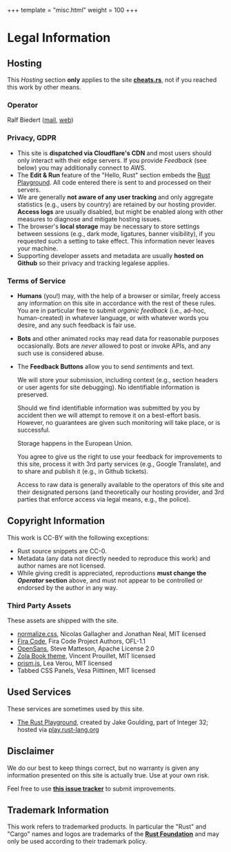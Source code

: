+++
template = "misc.html"
weight = 100
+++


# Legal Information


## Hosting

This _Hosting_ section **only** applies to the site [**cheats.rs**](https://cheats.rs), not if you reached this work by other means.

### Operator

<!-- NOTICE - THIS SECTION IS NOT COVERED BY CC- OR ANY OTHER LICENSE -->

Ralf Biedert (<a href="mailto:webmaster@cheats.rs">mail</a>, <a href="https://xr.io">web</a>)

<!-- END NOTICE -->


### Privacy, GDPR

- This site is **dispatched via Cloudflare's CDN** and most users should only interact with their edge servers. If you provide _Feedback_ (see below) you may additionally connect to AWS.
- The **Edit & Run** feature of the "Hello, Rust" section embeds the [Rust Playground](https://play.rust-lang.org/). All code entered there is sent to and processed on their servers.
- We are generally **not aware of any user tracking** and only aggregate statistics (e.g., users by country) are retained by our hosting provider. **Access logs** are usually disabled, but might be enabled along with other measures to diagnose and mitigate hosting issues.
- The browser's **local storage** may be necessary to store settings between sessions (e.g., dark mode, ligatures, banner visibility), if you requested such a setting to take effect. This information never leaves your machine.
- Supporting developer assets and metadata are usually **hosted on Github** so their privacy and tracking legalese applies.


### Terms of Service

- **Humans** (you!) may, with the help of a browser or similar, freely access any information on this site in accordance with the rest of these rules. You are in particular free to submit _organic feedback_ (i.e., ad-hoc, human-created) in whatever language, or with whatever words you desire, and any such feedback is fair use.

- **Bots** and other animated rocks may read data for reasonable purposes occasionally. Bots are _never_ allowed to post or invoke APIs, and any such use is considered abuse.

- The **Feedback Buttons** allow you to send _sentiments_ and text.


    We will store your submission, including context (e.g., section headers or user agents for site debugging). No identifiable information is preserved.

    Should we find identifiable information was submitted by you by accident then we will attempt to remove it on a best-effort basis. However, no guarantees are given such monitoring will take place, or is successful.

    Storage happens in the European Union.

    You agree to give us the right to use your feedback for improvements to this site, process it with 3rd party services (e.g., Google Translate), and to share and publish it (e.g., in Github tickets).

    Access to raw data is generally available to the operators of this site and their designated persons (and theoretically our hosting provider, and 3rd parties that enforce access via legal means, e.g., the police).







## Copyright Information

This work is CC-BY with the following exceptions:

- Rust source snippets are CC-0.
- Metadata (any data not directly needed to reproduce this work) and author names are not licensed.
- While giving credit is appreciated, reproductions **must change the _Operator_ section** above, and must not appear to be controlled or endorsed by the author in any way.

### Third Party Assets

These assets are shipped with the site.

- [normalize.css](https://github.com/necolas/normalize.css), Nicolas Gallagher and Jonathan Neal, MIT licensed
- [Fira Code](https://github.com/tonsky/FiraCode), Fira Code Project Authors, OFL-1.1
- [OpenSans](https://fonts.google.com/specimen/Open+Sans), Steve Matteson, Apache License 2.0
- [Zola Book theme](https://github.com/getzola/zola), Vincent Prouillet, MIT licensed
- [prism.js](https://prismjs.com/), Lea Verou, MIT licensed
- Tabbed CSS Panels, Vesa Piittinen, MIT licensed

## Used Services

These services are sometimes used by this site.

- [The Rust Playground](https://play.rust-lang.org/), created by Jake Goulding, part of Integer 32; hosted via [play.rust-lang.org](https://play.rust-lang.org)



## Disclaimer

We do our best to keep things correct, but no warranty is given any information presented on this site is actually true. Use at your own risk.

Feel free to use [**this issue tracker**](https://github.com/ralfbiedert/cheats.rs/issues) to submit improvements.


## Trademark Information

This work refers to trademarked products. In particular the "Rust" and "Cargo" names and logos are trademarks of the [**Rust Foundation**](https://foundation.rust-lang.org/policies/logo-policy-and-media-guide/) and may only be used according to their trademark policy.



<br/><br/><br/>
